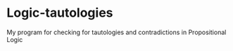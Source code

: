 # Logic-tautologies
My program for checking for tautologies and contradictions in Propositional Logic
